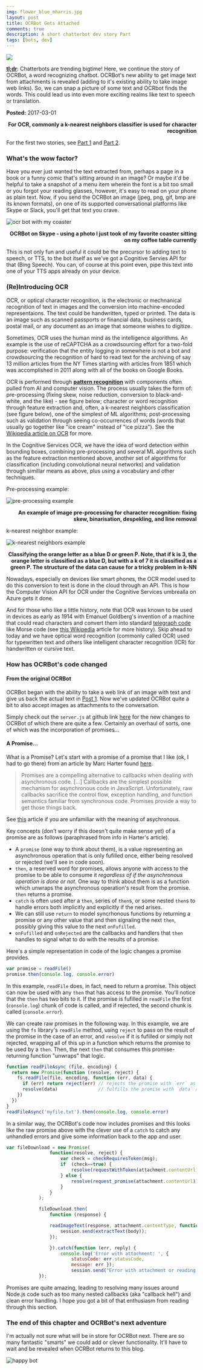```yaml
---
img: flower_blue_mharris.jpg
layout: post
title: OCRBot Gets Attached
comments: true
description: A short chatterbot dev story Part 
tags: [bots, dev]
---
```


![](/img/bot_part3/knn_mharris_letters.jpg)

[**tl;dr**](https://en.wikipedia.org/wiki/TL;DR):  Chatterbots are trending bigtime!  Here, we continue the story of OCRBot, a word recognizing chatbot.  OCRBot's new ability to get image text from attachments is revealed (adding to it's existing ability to take image web links).  So, we can snap a picture of some text and OCRbot finds the words.  This could lead us into even more exciting realms like text to speech or translation.

**Posted:**  2017-03-01

<p align="right"><b>For OCR, commonly a k-nearest neighbors classifier is used for character recognition</b></p>

For the first two stories, see [Part 1](https://michhar.github.io/posts/how-to-bot-on-mac) and [Part 2](https://michhar.github.io/posts/ocrbot-makes-a-connection).

### What's the wow factor?

Have you ever just wanted the text extracted from, perhaps a page in a book or a funny comic that's sitting around in an image?  Or maybe it'd be helpful to take a snapshot of a menu item wherein the font is a bit too small or you forgot your reading glasses, however, it's easy to read on your phone as plain text. Now, if you send the OCRBot an image (jpeg, png, gif, bmp are its known formats), on one of its supported conversational platforms like Skype or Slack, you'll get that text you crave.

![ocr bot with my coaster](/img/bot_part3/ocrbot_skype.jpg)

<p align="right"><b>OCRBot on Skype - using a photo I just took of my favorite coaster sitting on my coffee table currently</b></p>

This is not only fun and useful it could be the precursor to adding text to speech, or TTS, to the bot itself as we've got a Cognitive Servies API for that (Bing Speech).  You can, of course at this point even, pipe this text into one of your TTS apps already on your device.


### (Re)Introducing OCR

OCR, or optical character recognition, is the electronic or mechnanical recognition of text in images and the conversion into machine-encoded representaions.  The text could be handwritten, typed or printed.  The data is an image such as scanned passports or financial data, business cards, postal mail, or any document as an image that someone wishes to digitize.

Sometimes, OCR uses the human mind as the intelligence algorithms.  An example is the use of reCAPTCHA as a crowdsourcing effort for a two-fold purpose:  verification that the entity logging in somewhere is not a bot and crowdsourcing the recognition of hard to read text for the archiving of say 13 million articles from the NY Times starting with articles from 1851 which was accomplished in 2011 along with all of the books on Google Books.

OCR is performed through **[pattern recognition](https://en.wikipedia.org/wiki/Pattern_recognition)** with components often pulled from AI and computer vision.  The process usually takes the form of:  pre-processing (fixing skew, noise reduction, conversion to black-and-white, and the like) - see figure below; character or word recognition through feature extraction and, often, a k-nearest neighbors classification (see figure below), one of the simplest of ML algorithms; post-processing such as validation through seeing co-occurrences of words (words that usually go together like "ice cream" instead of "ice pizza").  See the [Wikipedia article on OCR](https://en.wikipedia.org/wiki/Optical_character_recognition) for more.

In the Cognitive Services OCR, we have the idea of word detection within bounding boxes, combining pre-processing and several ML algorithms such as the feature extraction mentioned above, another set of algorithms for classification (including convolutional neural networks) and validation through simillar means as above, plus using a vocabulary and other techniques.

Pre-processing example:

![pre-processing example](/img/bot_part3/pre_process.jpg)

<p align="right"><b>An example of image pre-processing for character recognition:  fixing skew, binarisation, despekling, and line removal</b></p>

k-nearest neighbor example:


![k-nearest neighbors example](/img/bot_part3/knn_mharris_letters.jpg)

<p align="right"><b>Classifying the orange letter as a blue D or green P.  Note, that if k is 3, the orange letter is classified as a blue D, but with a k of 7 it is classified as a green P.  The structure of the data can cause for a tricky problem in k-NN</b></p>

Nowadays, especially on devices like smart phones, the OCR model used to do this conversion to text is done in the cloud through an API.  This is how the Computer Vision API for OCR under the Cognitive Services umbrealla on Azure gets it done.

And for those who like a little history, note that OCR was known to be used in devices as early as 1914 with Emanuel Goldberg's invention of a machine that could read characters and convert them into standard [telegraph code](https://en.wikipedia.org/wiki/Telegraph_code) like Morse code (see [this Wikipedia](https://en.wikipedia.org/wiki/Optical_character_recognition) article for more history).  Skip ahead to today and we have optical word recognition (commonly called OCR) used for typewritten text and others like intelligent character recognition (ICR) for handwritten or cursive text.

### How has OCRBot's code changed 

#### From the original OCRBot

OCRBot began with the ability to take a web link of an image with text and give us back the actual text in [Post 1](https://michhar.github.io/posts/how-to-bot-on-mac).  Now we've updated OCRBot quite a bit to also accept images as attachments to the conversation.

Simply check out the `server.js` at github link [here](https://github.com/michhar/bot-education-ocrbot) for the new changes to OCRBot of which there are quite a few.  Certainly an overhaul of sorts, one of which was the incorporation of promises...

#### A Promise...

What is a Promise?  Let's start with a promise of a promise that I like (ok, I had to go there) from an article by Marc Harter found [here](https://strongloop.com/strongblog/promises-in-node-js-an-alternative-to-callbacks/).

> Promises are a compelling alternative to callbacks when dealing with asynchronous code. [...] Callbacks are the simplest possible mechanism for asynchronous code in JavaScript. Unfortunately, raw callbacks sacrifice the control flow, exception handling, and function semantics familiar from synchronous code. Promises provide a way to get those things back.

See [this](https://en.wikipedia.org/wiki/Parallel_computing) article if you are unfamiliar with the meaning of asychronous.

Key concepts (don't worry if this doesn't quite make sense yet) of a promise are as follows (paraphrased from info in Harter's article).

* A `promise` (one way to think about them), is a value representing an asynchronous operation that is only fufilled once, either being resolved or rejected (we'll see in code soon).
* `then`, a reserved word for promises, allows anyone with access to the promise to be able to consume it _regardless of if the asynchronous operation is done or not_.  One way to think about them is as a function which unwraps the asynchronous operation's result from the promise.  `then` returns a promise.
* `catch` is often used after a `then`, series of `then`s, or some nested `then`s to handle errors both implicitly and explicitly if the ned arises.
* We can still use `return` to model syncrhonous functions by returning a promise or any other value that and then signaling the next `then`, possibly giving this value to the next `onFufilled`.
* `onFufilled` and `onRejected` are the callbacks and handlers that `then` handles to signal what to do with the results of a promise.

Here's a simple representation in code of the logic changes a promise provides.

```javascript
var promise = readFile()
promise.then(console.log, console.error)
```

In this example, `readFile` does, in fact, need to return a promise.  This object can now be used with any `then` that has access to the promise.  You'll notice that the `then` has two bits to it.  If the promise is fufilled in `readFile` the first (`console.log`) chunk of code is called, and if rejected, the second chunk is called (`console.error`).

We can create raw promises in the following way.  In this example, we are using the `fs` library's `readFile` method, using `reject` to pass on the result of the promise in the case of an error, and `resolve` if it is fufilled or simply not rejected, wrapping all of this up in a function which returns the promise to be used by a `then`.  Then, the next `then` that consumes this promise-returning function "unwraps" that logic.

```javascript
function readFileAsync (file, encoding) {
  return new Promise(function (resolve, reject) {
    fs.readFile(file, encoding, function (err, data) {
      if (err) return reject(err) // rejects the promise with `err` as the reason
      resolve(data)               // fulfills the promise with `data` as the value
    })
  })
}
readFileAsync('myfile.txt').then(console.log, console.error)
```

In a similar way, the OCRBot's code now includes promises and this looks like the raw promise above with the clever use of a `catch` to catch any unhandled errors and give some information back to the app and user.

```javascript
var fileDownload = new Promise(
                function(resolve, reject) {
                    var check = checkRequiresToken(msg);
                    if  (check==true) {
                        resolve(requestWithToken(attachment.contentUrl));
                    } else {
                        resolve(request_promise(attachment.contentUrl));
                    }
                }
            );

            fileDownload.then(
                function (response) {

                readImageText(response, attachment.contentType, function (error, response, body) {
                    session.send(extractText(body));
                });

                }).catch(function (err, reply) {
                    console.log('Error with attachment: ', { 
                        statusCode: err.statusCode, 
                        message: err });
                        session.send("Error with attachment or reading image with %s", err);
            });
```

Promises are quite amazing, leading to resolving many issues around Node.js code such as too many nested callbacks (aka "callback hell") and clean error handling.  I hope you got a bit of that enthusiasm from reading through this section.

### The end of this chapter and OCRBot's next adventure

I'm actually not sure what will be in store for OCRBot next.  There are so many fantastic "smarts" we could add or clever functionality.  It'll have to wait and be revealed when OCRBot returns to this blog.

![happy bot](/img/bot_part3/ocrbot_attached.jpg)


